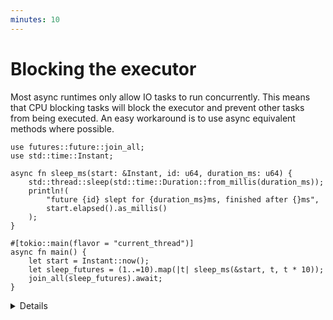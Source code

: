```yaml
---
minutes: 10
---
```


# Blocking the executor

Most async runtimes only allow IO tasks to run concurrently. This means that CPU
blocking tasks will block the executor and prevent other tasks from being
executed. An easy workaround is to use async equivalent methods where possible.

```rust,editable,compile_fail
use futures::future::join_all;
use std::time::Instant;

async fn sleep_ms(start: &Instant, id: u64, duration_ms: u64) {
    std::thread::sleep(std::time::Duration::from_millis(duration_ms));
    println!(
        "future {id} slept for {duration_ms}ms, finished after {}ms",
        start.elapsed().as_millis()
    );
}

#[tokio::main(flavor = "current_thread")]
async fn main() {
    let start = Instant::now();
    let sleep_futures = (1..=10).map(|t| sleep_ms(&start, t, t * 10));
    join_all(sleep_futures).await;
}
```

<details>

- Run the code and see that the sleeps happen consecutively rather than
  concurrently.

- The `"current_thread"` flavor puts all tasks on a single thread. This makes
  the effect more obvious, but the bug is still present in the multi-threaded
  flavor.

- Switch the `std::thread::sleep` to `tokio::time::sleep` and await its result.

- Another fix would be to `tokio::task::spawn_blocking` which spawns an actual
  thread and transforms its handle into a future without blocking the executor.

- You should not think of tasks as OS threads. They do not map 1 to 1 and most
  executors will allow many tasks to run on a single OS thread. This is
  particularly problematic when interacting with other libraries via FFI, where
  that library might depend on thread-local storage or map to specific OS
  threads (e.g., CUDA). Prefer `tokio::task::spawn_blocking` in such situations.

- Use sync mutexes with care. Holding a mutex over an `.await` may cause another
  task to block, and that task may be running on the same thread.

</details>
